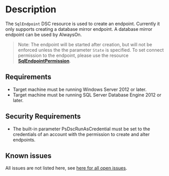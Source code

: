 # Description

The `SqlEndpoint` DSC resource is used to create an endpoint. Currently
it only supports creating a database mirror endpoint. A database mirror
endpoint can be used by AlwaysOn.

>Note: The endpoint will be started after creation, but will not be enforced
>unless the the parameter `State` is specified.
>To set connect permission to the endpoint, please use
>the resource [**SqlEndpointPermission**](#sqlendpointpermission).

## Requirements

* Target machine must be running Windows Server 2012 or later.
* Target machine must be running SQL Server Database Engine 2012 or later.

## Security Requirements

* The built-in parameter PsDscRunAsCredential must be set to the credentials of
  an account with the permission to create and alter endpoints.

## Known issues

All issues are not listed here, see [here for all open issues](https://github.com/dsccommunity/SqlServerCustomDsc/issues?q=is%3Aissue+is%3Aopen+in%3Atitle+SqlEndpoint).
